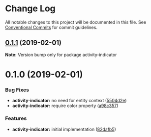 # Change Log

All notable changes to this project will be documented in this file.
See [Conventional Commits](https://conventionalcommits.org) for commit guidelines.

## [0.1.1](https://github.com/jobvs/native-components/compare/activity-indicator@0.1.0...activity-indicator@0.1.1) (2019-02-01)

**Note:** Version bump only for package activity-indicator

# 0.1.0 (2019-02-01)

### Bug Fixes

-   **activity-indicator:** no need for entity context
    ([5504d2e](https://github.com/jobvs/native-components/commit/5504d2e))
-   **activity-indicator:** require color property
    ([a98c357](https://github.com/jobvs/native-components/commit/a98c357))

### Features

-   **activity-indicator:** initial implementation
    ([82dafb5](https://github.com/jobvs/native-components/commit/82dafb5))
